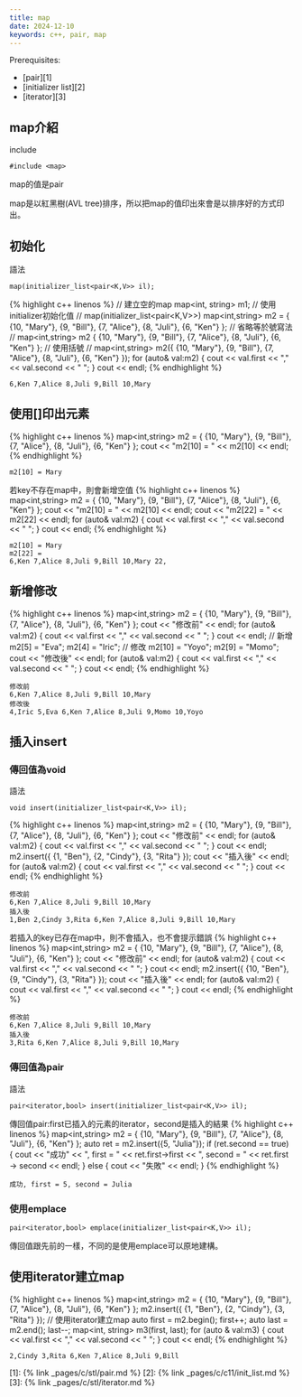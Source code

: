 ```yaml
---
title: map
date: 2024-12-10
keywords: c++, pair, map
---
```


Prerequisites:

- [pair][1]
- [initializer list][2]
- [iterator][3]

## map介紹

include

```
#include <map>
```

map的值是pair

map是以紅黑樹(AVL tree)排序，所以把map的值印出來會是以排序好的方式印出。

## 初始化

語法
```
map(initializer_list<pair<K,V>> il);
```

{% highlight c++ linenos %}
  // 建立空的map
  map<int, string> m1;
  // 使用initializer初始化值
  // map(initializer_list<pair<K,V>>)
  map<int,string> m2 = { {10, "Mary"}, {9, "Bill"}, {7, "Alice"}, {8, "Juli"}, {6, "Ken"} };
  // 省略等於號寫法
  // map<int,string> m2 { {10, "Mary"}, {9, "Bill"}, {7, "Alice"}, {8, "Juli"}, {6, "Ken"} };
  // 使用括號
  // map<int,string> m2({ {10, "Mary"}, {9, "Bill"}, {7, "Alice"}, {8, "Juli"}, {6, "Ken"} });
  for (auto& val:m2) {
    cout << val.first << "," << val.second << " ";
  }
  cout << endl;
{% endhighlight %}
```
6,Ken 7,Alice 8,Juli 9,Bill 10,Mary 
```
## 使用[]印出元素
{% highlight c++ linenos %}
  map<int,string> m2 = { {10, "Mary"}, {9, "Bill"}, {7, "Alice"}, {8, "Juli"}, {6, "Ken"} };
  cout << "m2[10] = " << m2[10] << endl;
{% endhighlight %}
```
m2[10] = Mary
```

若key不存在map中，則會新增空值
{% highlight c++ linenos %}
  map<int,string> m2 = { {10, "Mary"}, {9, "Bill"}, {7, "Alice"}, {8, "Juli"}, {6, "Ken"} };
  cout << "m2[10] = " << m2[10] << endl;
  cout << "m2[22] = " << m2[22] << endl;
  for (auto& val:m2) {
    cout << val.first << "," << val.second << " ";
  }
  cout << endl;
{% endhighlight %}
```
m2[10] = Mary
m2[22] = 
6,Ken 7,Alice 8,Juli 9,Bill 10,Mary 22, 
```

## 新增修改
{% highlight c++ linenos %}
  map<int,string> m2 = { {10, "Mary"}, {9, "Bill"}, {7, "Alice"}, {8, "Juli"}, {6, "Ken"} };
  cout << "修改前" << endl;
  for (auto& val:m2) {
    cout << val.first << "," << val.second << " ";
  }
  cout << endl;
  // 新增
  m2[5] = "Eva";
  m2[4] = "Iric";
  // 修改
  m2[10] = "Yoyo";
  m2[9] = "Momo";
  cout << "修改後" << endl;
  for (auto& val:m2) {
    cout << val.first << "," << val.second << " ";
  }
  cout << endl;
{% endhighlight %}
```
修改前
6,Ken 7,Alice 8,Juli 9,Bill 10,Mary 
修改後
4,Iric 5,Eva 6,Ken 7,Alice 8,Juli 9,Momo 10,Yoyo 
```

## 插入insert

### 傳回值為void

語法
```
void insert(initializer_list<pair<K,V>> il);
```

{% highlight c++ linenos %}
  map<int,string> m2 = { {10, "Mary"}, {9, "Bill"}, {7, "Alice"}, {8, "Juli"}, {6, "Ken"} };
  cout << "修改前" << endl;
  for (auto& val:m2) {
    cout << val.first << "," << val.second << " ";
  }
  cout << endl;
  m2.insert({ {1, "Ben"}, {2, "Cindy"}, {3, "Rita"} });
  cout << "插入後" << endl;
  for (auto& val:m2) {
    cout << val.first << "," << val.second << " ";
  }
  cout << endl;
{% endhighlight %}
```
修改前
6,Ken 7,Alice 8,Juli 9,Bill 10,Mary 
插入後
1,Ben 2,Cindy 3,Rita 6,Ken 7,Alice 8,Juli 9,Bill 10,Mary 
```

若插入的key已存在map中，則不會插入，也不會提示錯誤
{% highlight c++ linenos %}
  map<int,string> m2 = { {10, "Mary"}, {9, "Bill"}, {7, "Alice"}, {8, "Juli"}, {6, "Ken"} };
  cout << "修改前" << endl;
  for (auto& val:m2) {
    cout << val.first << "," << val.second << " ";
  }
  cout << endl;
  m2.insert({ {10, "Ben"}, {9, "Cindy"}, {3, "Rita"} });
  cout << "插入後" << endl;
  for (auto& val:m2) {
    cout << val.first << "," << val.second << " ";
  }
  cout << endl;
{% endhighlight %}
```
修改前
6,Ken 7,Alice 8,Juli 9,Bill 10,Mary 
插入後
3,Rita 6,Ken 7,Alice 8,Juli 9,Bill 10,Mary 
```

### 傳回值為pair
語法
```
pair<iterator,bool> insert(initializer_list<pair<K,V>> il);
```
傳回值pair:first已插入的元素的iterator，second是插入的結果
{% highlight c++ linenos %}
  map<int,string> m2 = { {10, "Mary"}, {9, "Bill"}, {7, "Alice"}, {8, "Juli"}, {6, "Ken"} };
  auto ret = m2.insert({5, "Julia"});
  if (ret.second == true) {
    cout << "成功" << ", first = " << ret.first->first
  << ", second = " << ret.first -> second << endl;
  } else {
    cout << "失敗" << endl;
  }
{% endhighlight %}
```
成功, first = 5, second = Julia
```

### 使用emplace
```
pair<iterator,bool> emplace(initializer_list<pair<K,V>> il);
```
傳回值跟先前的一樣，不同的是使用emplace可以原地建構。

## 使用iterator建立map
{% highlight c++ linenos %}
  map<int,string> m2 = { {10, "Mary"}, {9, "Bill"}, {7, "Alice"}, {8, "Juli"}, {6, "Ken"} };
  m2.insert({ {1, "Ben"}, {2, "Cindy"}, {3, "Rita"} });
  // 使用iterator建立map
  auto first = m2.begin();
  first++;
  auto last = m2.end();
  last--;
  map<int, string> m3(first, last);
  for (auto & val:m3) {
    cout << val.first << "," << val.second << " ";
  }
  cout << endl;
{% endhighlight %}
```
2,Cindy 3,Rita 6,Ken 7,Alice 8,Juli 9,Bill 
```



[1]: {% link _pages/c/stl/pair.md %}
[2]: {% link _pages/c/c11/init_list.md %}
[3]: {% link _pages/c/stl/iterator.md %}

